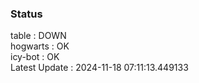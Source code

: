### Status


table : DOWN  
hogwarts : OK  
icy-bot : OK  
Latest Update : 2024-11-18 07:11:13.449133
